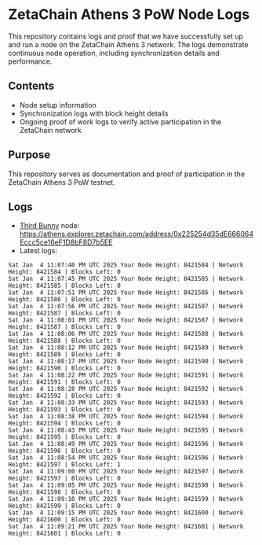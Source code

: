 # ZetaChain Athens 3 PoW Node Logs
This repository contains logs and proof that we have successfully set up and run a node on the ZetaChain Athens 3 network. The logs demonstrate continuous node operation, including synchronization details and performance.

## Contents
- Node setup information
- Synchronization logs with block height details
- Ongoing proof of work logs to verify active participation in the ZetaChain network

## Purpose
This repository serves as documentation and proof of participation in the ZetaChain Athens 3 PoW testnet.

## Logs

- [Third Bunny](https://thirdbunny.xyz/) node: https://athens.explorer.zetachain.com/address/0x225254d35dE666064Eccc5ce16eF1D8bF8D7b5EE
- Latest logs:
```
Sat Jan  4 11:07:40 PM UTC 2025 Your Node Height: 8421584 | Network Height: 8421584 | Blocks Left: 0
Sat Jan  4 11:07:45 PM UTC 2025 Your Node Height: 8421585 | Network Height: 8421585 | Blocks Left: 0
Sat Jan  4 11:07:51 PM UTC 2025 Your Node Height: 8421586 | Network Height: 8421586 | Blocks Left: 0
Sat Jan  4 11:07:56 PM UTC 2025 Your Node Height: 8421587 | Network Height: 8421587 | Blocks Left: 0
Sat Jan  4 11:08:01 PM UTC 2025 Your Node Height: 8421587 | Network Height: 8421587 | Blocks Left: 0
Sat Jan  4 11:08:06 PM UTC 2025 Your Node Height: 8421588 | Network Height: 8421588 | Blocks Left: 0
Sat Jan  4 11:08:12 PM UTC 2025 Your Node Height: 8421589 | Network Height: 8421589 | Blocks Left: 0
Sat Jan  4 11:08:17 PM UTC 2025 Your Node Height: 8421590 | Network Height: 8421590 | Blocks Left: 0
Sat Jan  4 11:08:22 PM UTC 2025 Your Node Height: 8421591 | Network Height: 8421591 | Blocks Left: 0
Sat Jan  4 11:08:28 PM UTC 2025 Your Node Height: 8421592 | Network Height: 8421592 | Blocks Left: 0
Sat Jan  4 11:08:33 PM UTC 2025 Your Node Height: 8421593 | Network Height: 8421593 | Blocks Left: 0
Sat Jan  4 11:08:38 PM UTC 2025 Your Node Height: 8421594 | Network Height: 8421594 | Blocks Left: 0
Sat Jan  4 11:08:43 PM UTC 2025 Your Node Height: 8421595 | Network Height: 8421595 | Blocks Left: 0
Sat Jan  4 11:08:49 PM UTC 2025 Your Node Height: 8421596 | Network Height: 8421596 | Blocks Left: 0
Sat Jan  4 11:08:54 PM UTC 2025 Your Node Height: 8421596 | Network Height: 8421597 | Blocks Left: 1
Sat Jan  4 11:09:00 PM UTC 2025 Your Node Height: 8421597 | Network Height: 8421597 | Blocks Left: 0
Sat Jan  4 11:09:05 PM UTC 2025 Your Node Height: 8421598 | Network Height: 8421598 | Blocks Left: 0
Sat Jan  4 11:09:10 PM UTC 2025 Your Node Height: 8421599 | Network Height: 8421599 | Blocks Left: 0
Sat Jan  4 11:09:15 PM UTC 2025 Your Node Height: 8421600 | Network Height: 8421600 | Blocks Left: 0
Sat Jan  4 11:09:21 PM UTC 2025 Your Node Height: 8421601 | Network Height: 8421601 | Blocks Left: 0
```

